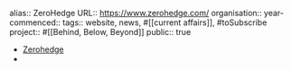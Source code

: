 alias:: ZeroHedge
URL:: https://www.zerohedge.com/
organisation::
year-commenced::
tags:: website, news, #[[current affairs]], #toSubscribe 
project:: #[[Behind, Below, Beyond]]
public:: true

- [Zerohedge](https://www.zerohedge.com/)
-